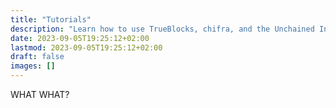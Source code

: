 ```yaml
---
title: "Tutorials"
description: "Learn how to use TrueBlocks, chifra, and the Unchained Index."
date: 2023-09-05T19:25:12+02:00
lastmod: 2023-09-05T19:25:12+02:00
draft: false
images: []
---
```


WHAT WHAT?
